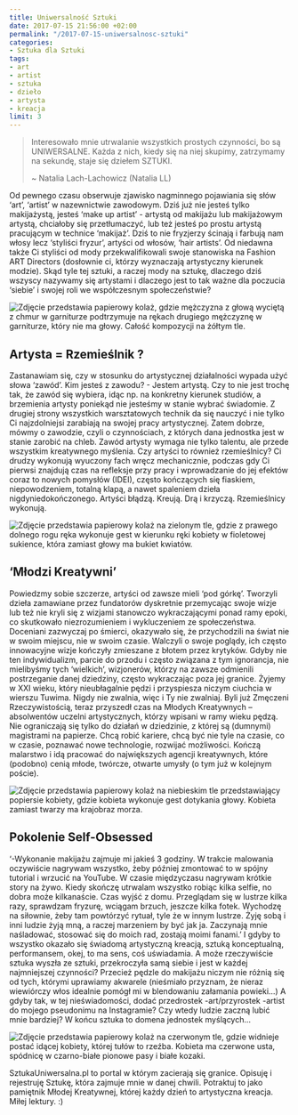 ```yaml
---
title: Uniwersalność Sztuki
date: 2017-07-15 21:56:00 +02:00
permalink: "/2017-07-15-uniwersalnosc-sztuki"
categories:
- Sztuka dla Sztuki
tags:
- art
- artist
- sztuka
- dzieło
- artysta
- kreacja
limit: 3
---
```


> Interesowało mnie utrwalanie wszystkich prostych czynności, bo są UNIWERSALNE. Każda z nich,
> kiedy się na niej skupimy, zatrzymamy na sekundę, staje się dziełem SZTUKI.
>
> ~ Natalia Lach-Lachowicz (Natalia&nbsp;LL)

Od pewnego czasu obserwuje zjawisko nagminnego pojawiania się słów ‘art’, ‘artist’ w nazewnictwie zawodowym. Dziś już nie jesteś tylko makijażystą, jesteś ‘make up artist’ - artystą od makijażu lub makijażowym artystą, chciałoby się przetłumaczyć, lub też jesteś po prostu artystą pracującym w technice ‘makijaż’. Dziś to nie fryzjerzy ścinają i farbują nam włosy lecz ‘styliści fryzur’, artyści od włosów, ‘hair artists’. Od niedawna także Ci styliści od mody przekwalifikowali swoje stanowiska na Fashion ART Directors (dosłownie ci, którzy wyznaczają artystyczny kierunek modzie). Skąd tyle tej sztuki, a raczej mody na sztukę, dlaczego dziś wszyscy nazywamy się artystami i dlaczego jest to tak ważne dla poczucia ‘siebie’ i swojej roli we współczesnym  społeczeństwie?

![Zdjęcie przedstawia papierowy kolaż, gdzie mężczyzna z głową wyciętą z chmur w garniturze podtrzymuje na rękach drugiego mężczyznę w garniturze, który nie ma głowy. Całość kompozycji na żółtym tle.](https://assets1.ello.co/uploads/asset/attachment/6230425/ello-optimized-928b9c87.jpg)

## Artysta = Rzemieślnik ?
Zastanawiam się, czy w stosunku do artystycznej działalności wypada użyć słowa ‘zawód’. Kim jesteś z zawodu? - Jestem artystą. Czy to nie jest trochę tak, że zawód się wybiera, idąc np. na konkretny kierunek studiów, a brzemienia artysty poniekąd nie jesteśmy w stanie wybrać świadomie. Z drugiej strony wszystkich warsztatowych technik da się nauczyć i nie tylko Ci najzdolniejsi zarabiają na swojej pracy artystycznej. Zatem dobrze, mówmy o zawodzie, czyli o czynnościach, z których dana jednostka jest w stanie zarobić na chleb. Zawód artysty wymaga nie tylko talentu, ale przede wszystkim kreatywnego myślenia. Czy artyści to również rzemieślnicy? Ci drudzy wykonują wyuczony fach wręcz mechanicznie, podczas gdy Ci pierwsi znajdują czas na refleksje przy pracy i wprowadzanie do jej efektów coraz to nowych pomysłów (IDEI), często kończących się fiaskiem, niepowodzeniem, totalną klapą, a nawet spaleniem dzieła nigdyniedokończonego. Artyści błądzą. Kreują. Drą i krzyczą. Rzemieślnicy wykonują.

![Zdjęcie przedstawia papierowy kolaż na zielonym tle, gdzie z prawego dolnego rogu ręka wykonuje gest w kierunku ręki kobiety w fioletowej sukience, która zamiast głowy ma bukiet kwiatów.](https://assets0.ello.co/uploads/asset/attachment/6230423/ello-optimized-76fb5582.jpg)

## ‘Młodzi Kreatywni’
Powiedzmy sobie szczerze, artyści od zawsze mieli ‘pod górkę’. Tworzyli dzieła zamawiane przez fundatorów dyskretnie przemycając swoje wizje lub też nie kryli się z wizjami stanowczo wykraczającymi ponad ramy epoki, co skutkowało niezrozumieniem i wykluczeniem ze społeczeństwa. Doceniani zazwyczaj po śmierci, okazywało się, że przychodzili na świat nie w swoim miejscu, nie w swoim czasie. Walczyli o swoje poglądy, ich często innowacyjne wizje kończyły zmieszane z błotem przez krytyków. Gdyby nie ten indywidualizm, parcie do przodu i często związana z tym ignorancja, nie mielibyśmy tych ‘wielkich’, wizjonerów,  którzy na zawsze odmienili postrzeganie danej dziedziny, często wykraczając poza jej granice.
Żyjemy w XXI wieku, który nieubłagalnie pędzi i przyspiesza niczym ciuchcia w wierszu Tuwima. Nigdy nie zwalnia, więc i Ty nie zwalniaj. Byli już Zmęczeni Rzeczywistością, teraz przyszedł czas na Młodych Kreatywnych – absolwentów uczelni artystycznych, którzy wpisani w ramy wieku pędzą. Nie ograniczają się tylko do działań w dziedzinie, z której są (dumnymi) magistrami na papierze. Chcą robić kariere, chcą być nie tyle na czasie, co w czasie, poznawać nowe technologie, rozwijać możliwości. Kończą malarstwo i idą pracować do największych agencji kreatywnych, które (podobno) cenią młode, twórcze, otwarte umysły (o tym już w kolejnym poście).

![Zdjęcie przedstawia papierowy kolaż na niebieskim tle przedstawiający popiersie kobiety, gdzie kobieta wykonuje gest dotykania głowy. Kobieta zamiast twarzy ma krajobraz morza.](https://assets1.ello.co/uploads/asset/attachment/6230428/ello-optimized-f82621bd.jpg)

## Pokolenie Self-Obsessed
‘-Wykonanie makijażu zajmuje mi jakieś 3 godziny. W trakcie malowania oczywiście nagrywam wszystko, żeby później zmontować to w spójny tutorial i wrzucić na YouTube. W czasie międzyczasu nagrywam krótkie story na żywo. Kiedy skończę utrwalam wszystko robiąc kilka selfie, no dobra może kilkanaście. Czas wyjść z domu. Przeglądam się  w lustrze kilka razy, sprawdzam fryzurę, wciągam brzuch, jeszcze kilka fotek. Wychodzę na siłownie, żeby tam powtórzyć rytuał, tyle że w innym lustrze. Żyję sobą i inni ludzie żyją mną, a  raczej marzeniem by być jak ja. Zaczynają mnie naśladować, stosować się do moich rad, zostają moimi fanami.’
I gdyby to wszystko okazało się świadomą artystyczną kreacją, sztuką konceptualną, performansem, okej, to ma sens, coś uświadamia. A może rzeczywiście sztuka wyszła ze sztuki, przekroczyła samą siebie i jest w każdej najmniejszej czynności? Przecież pędzle do makijażu niczym nie różnią się od tych, którymi uprawiamy akwarele (nieśmiało przyznam, że nieraz wiewiórczy włos idealnie pomógł mi w blendowaniu załamania powieki...) A gdyby tak, w tej nieświadomości, dodać przedrostek -art/przyrostek -artist do mojego pseudonimu na Instagramie? Czy wtedy ludzie zaczną lubić mnie bardziej? W końcu sztuka to domena jednostek myślących...

![Zdjęcie przedstawia papierowy kolaż na czerwonym tle, gdzie widnieje postać idącej kobiety, której tułów to rzeźba. Kobieta ma czerwone usta, spódnicę w czarno-białe pionowe pasy i białe kozaki.](https://assets1.ello.co/uploads/asset/attachment/6230421/ello-optimized-26292a74.jpg)

SztukaUniwersalna.pl to portal w którym zacierają się granice. Opisuję i rejestruję Sztukę, która zajmuje mnie w danej chwili. Potraktuj to jako pamiętnik Młodej Kreatywnej, której każdy dzień to artystyczna kreacja. Miłej lektury. :)
